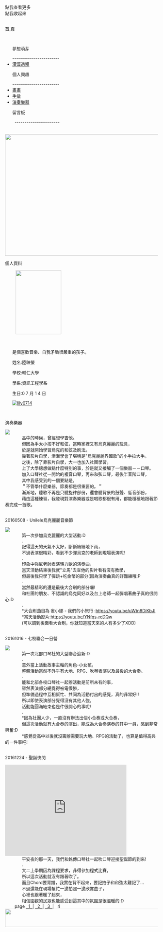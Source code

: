 <script src="https://ajax.googleapis.com/ajax/libs/jquery/3.2.1/jquery.min.js"></script>
<script type="text/javascript"> 
$(document).ready(function() { 
$(".categoryho").click(function(){
   $(".category").css({left:"-20px"});
   $(".categoryho").hide();
   $(".categoryhide").show();
});
$(".categoryhide").click(function(){
   $(".category").css({left:"-200px"});
   $(".categoryhide").hide();
   $(".categoryho").show();
});
$("h1").hide();
});
</script>
<link href="https://lily0714.github.io/insidepage.css" rel="stylesheet" type="text/css" media="all">
<body>
   <div class="categoryho">點我查看更多</div>
   <div class="categoryhide">點我收起來</div>
   <div class="category">
   <p id="cat_home"><a href="https://lily0714.github.io/">首 頁</a></p>
   <ul><p class="cat_item">夢想萌芽</p>
------------------------
   <li class="cat_inin"><a href="https://lily0714.github.io/dreamstory">灌溉過程</a></li>
   </ul>
   <ul><p class="cat_item">個人興趣</p>
   ------------------------
   <li class="cat_inin"><a href="https://lily0714.github.io/interest/draw">畫畫</a></li>
   <li class="cat_inin"><a href="https://lily0714.github.io/interest/diy">手做</a></li>
   <li class="cat_inin"><a href="https://lily0714.github.io/interest/music">演奏樂器</a></li>
   </ul>
   <ul><p class="cat_item">留言板</p>
   -----------------------
   </ul>
   </div>
   <div id="bantitle">
   <img id="banner" src="http://lily0714.github.io/20170424改.jpg" width="700" height="400">
  
   </div>
   <div id="WRAPPER">
      <div id="LSIDE">
          <div id="infor">
          <p class="infortitle">個人資料</p>
          <img class="ipic" src="http://lily0714.github.io/20170628.jpg" width="150" height="210">
          <ul><br>
          <p class="icontent">是個喜歡音樂、自我矛盾很嚴重的孩子。</p>
          <p class="icontent">姓名:陸映螢</p>
          <p class="icontent">學校:輔仁大學</p>
          <p class="icontent">學系:資訊工程學系</p>
          <p class="icontent">生日:0 7 月 1 4 日</p>
          <a href="https://github.com/lily0714" target="_blank"><img class="icon" src="https://lily0714.github.io/GitHub-Mark-32px.png" alt="lily0714"></a>
          </ul>
          </div>
      </div>
      <div id="CONTENT">
         <div class="music">
            <p class="post">演奏樂器</p>
            <a href="http://lily0714.github.io/music.png" target="_blank"><img class="post1" src="http://lily0714.github.io/music.png" ></a>
            <div class="dcontent">
               高中的時候，曾經想學吉他。<br>
               但因為手太小按不好和弦，當時家裡又有烏克麗麗的玩具，<br>
               &nbsp; &nbsp; &nbsp; &nbsp; &nbsp; &nbsp; &nbsp;  於是就開始學習烏克的和弦及刷法。<br>
               靠著影片自學，漸漸學會了堪稱是"烏克麗麗界國歌"的小手拉大手。<br>
               之後，除了靠影片自學，大一也加入社團學習。<br>
               上了大學總想做點什麼特別的事，於是就又接觸了一個樂器－－口琴。<br>
               加入口琴社從一開始的複音口琴，再來和弦口琴，最後半音階口琴，<br>
               &nbsp; &nbsp; &nbsp; &nbsp; &nbsp; &nbsp; &nbsp;  其中我感受到的一個要點是，<br>
               ＂不管學什麼樂器，節奏都是很重要的。＂<br>
               漸漸地，聽歌不再是只聽旋律部份，還會聽背景的鼓聲、低音部份，<br>
               藉由這種練習，我發現對演奏樂器或是唱歌都很有用，都能穩穩地跟著節奏完成一首歌。
            </div>
         </div>
         <div class="music">
            <p class="post">20160508 - Unilele烏克麗麗音樂節</p>
<a href="http://lily0714.github.io/music2.png" target="_blank"><img class="post1" src="http://lily0714.github.io/music2.png" ></a>
            <div class="dcontent">
               第一次參加烏克麗麗的大型活動:D<br>
               .<br>
               記得這天的天氣不太好，斷斷續續地下雨，<br>
               不過表演很精彩，看到不少彈烏克的老師到現場表演呢!<br>
               .<br>
               印象中強尼老師表演瑪力歐的演奏曲，<br>
               當天活動結束後我就"立馬"去查他的影片看有沒有教學，<br>
               但最後我只學了彈跳+吃金幣的部分(因為演奏曲真的好難練哦:P<br>
               .<br>
               當然最精彩的還是最後大合刷的部分囉!<br>
               和社團的朋友、不認識的烏克同好以及台上老師一起彈唱著曲子真的很開心:D<br>
               .<br>
               *大合刷曲目為 雀小娜 - 我們的小旅行 :<a href="https://youtu.be/uWtn8DiKbJI">https://youtu.be/uWtn8DiKbJI</a><br>
               *當天活動影片:<a href="https://youtu.be/YNfqs-rcDQw">https://youtu.be/YNfqs-rcDQw</a><br>
               (可以調到後面看大合刷，你就知道當天來的人有多少了XDD)
            </div>
         </div>
         <div class="music">
            <p class="post">20161016 - 七校聯合一日營</p>
<a href="http://lily0714.github.io/music5.png" target="_blank"><img class="post1" src="http://lily0714.github.io/music5.png" ></a>
            <div class="dcontent">
               第一次北部口琴社的大型聯合迎新:D<br>
               .<br>
               意外當上活動故事主軸的角色-小女孩，<br>
               整體活動當然不外乎有大地、RPG、吹琴表演以及最後的大合奏。<br>
               .<br>
               能和北部各校口琴社一起辦活動是前所未有的事，<br>
               雖然表演部分總覺得被電很慘，<br>
               但準備過程中互相幫忙、共同為活動付出的感覺，真的非常好!!<br>
               所以即使表演部分覺得沒有其他人強，<br>
               活動能圓滿結束也是件很開心的事呢!<br>
               .<br>
               *因為社團人少，一直沒有辦法出個小合奏或大合奏，<br>
               但這次活動就有大合奏的演出，能成為大合奏演奏的其中一員，感到非常興奮:D<br>
               *感覺從高中以後就沒籌辦需要玩大地、RPG的活動了，也算是值得高興的一件事吧!
            </div>
         </div>
         <div class="music">
            <p class="post">20161224 - 聖誕快閃</p>
<iframe width="400" height="300" src="https://www.youtube.com/embed/3cckpQPQloU" frameborder="0" allowfullscreen></iframe>
            <div class="dcontent">
               平安夜的那一天，我們和銘傳口琴社一起吹口琴迎接聖誕節的到來!<br>
               .<br>
               大二上學期因為課程要求，非得參加程式比賽，<br>
               所以這次活動就沒有跟著吹了。<br>
               而且Chord要背譜，我實在背不起來，要記拍子和和弦太難記了...<br>
               不過還能在現場幫忙一邊拍照一邊欣賞曲子，<br>
               心裡也跟著暖了起來，<br>
               相信圍觀的民眾也能感受到這其中的氛圍是很溫暖的:D
            </div>
         </div>
         <div class="page">
         page <a href="https://lily0714.github.io/interest/music">&nbsp; 1&nbsp; </a> | <a href="https://lily0714.github.io/interest/music2">&nbsp; 2&nbsp; </a> | <a href="https://lily0714.github.io/interest/music3">&nbsp; 3&nbsp; </a> | &nbsp; 4&nbsp; 
         </div>
      </div>   
   </div>
   <div id="FOOTER"> 
      <img src="http://lily0714.github.io/底.png" width="980" height="60">
   </div>
   </body>
